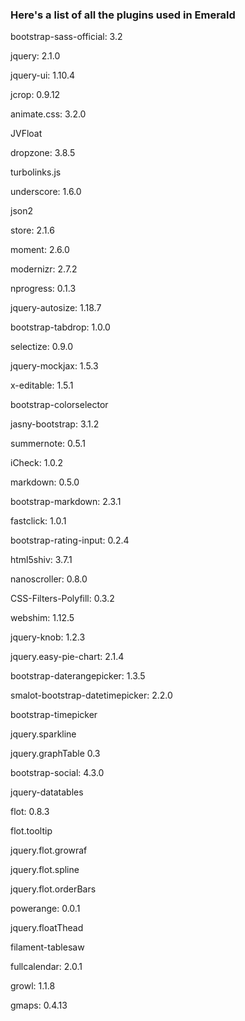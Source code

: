 ### Here's a list of all the plugins used in Emerald

bootstrap-sass-official:          3.2

jquery:                           2.1.0

jquery-ui:                        1.10.4

jcrop:                            0.9.12

animate.css:                      3.2.0

JVFloat  

dropzone:                         3.8.5

turbolinks.js  

underscore:                       1.6.0

json2  

store:                            2.1.6

moment:                           2.6.0

modernizr:                        2.7.2

nprogress:                        0.1.3

jquery-autosize:                  1.18.7

bootstrap-tabdrop:                1.0.0

selectize:                        0.9.0

jquery-mockjax:                   1.5.3

x-editable:                       1.5.1

bootstrap-colorselector  

jasny-bootstrap:                  3.1.2

summernote:                       0.5.1

iCheck:                           1.0.2

markdown:                         0.5.0

bootstrap-markdown:               2.3.1

fastclick:                        1.0.1

bootstrap-rating-input:           0.2.4

html5shiv:                        3.7.1

nanoscroller:                     0.8.0

CSS-Filters-Polyfill:             0.3.2

webshim:                          1.12.5

jquery-knob:                      1.2.3

jquery.easy-pie-chart:            2.1.4

bootstrap-daterangepicker:        1.3.5

smalot-bootstrap-datetimepicker:  2.2.0

bootstrap-timepicker  

jquery.sparkline  

jquery.graphTable                 0.3  

bootstrap-social:                 4.3.0

jquery-datatables  

flot:                             0.8.3

flot.tooltip  

jquery.flot.growraf  

jquery.flot.spline  

jquery.flot.orderBars  

powerange:                        0.0.1

jquery.floatThead  

filament-tablesaw  

fullcalendar:                     2.0.1

growl:                            1.1.8

gmaps:                            0.4.13